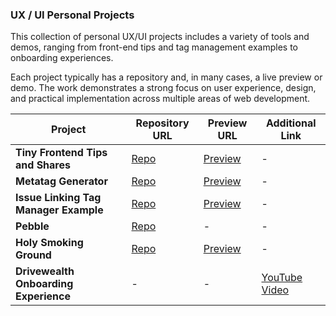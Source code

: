 ### UX / UI Personal Projects

This collection of personal UX/UI projects includes a variety of tools and demos, ranging from front-end tips and tag management examples to onboarding experiences.

Each project typically has a repository and, in many cases, a live preview or demo. The work demonstrates a strong focus on user experience, design, and practical implementation across multiple areas of web development.

| Project                         | Repository URL                                               | Preview URL                                       | Additional Link                                   |
|----------------------------------|--------------------------------------------------------------|--------------------------------------------------|--------------------------------------------------|
| **Tiny Frontend Tips and Shares**| [Repo](https://github.com/32teeth/tiny-frontend-tips-and-share)| [Preview](https://32teeth.github.io/tiny-frontend-tips-and-shares/)| - |
| **Metatag Generator**            | [Repo](https://github.com/32teeth/metatag-generator)          | [Preview](https://32teeth.github.io/metatag-generator/)         | - |
| **Issue Linking Tag Manager Example**| [Repo](https://github.com/32teeth/issue-linking-tag-manager-example)| [Preview](https://32teeth.github.io/issue-linking-tag-manager-example/) | - |
| **Pebble**                       | [Repo](https://github.com/32teeth/Pebble)                     | -                                              | - |
| **Holy Smoking Ground**          | [Repo](https://github.com/32teeth/Holy-Smoking-Ground)        | [Preview](https://32teeth.github.io/Holy-Smoking-Ground/)      | - |
| **Drivewealth Onboarding Experience**| -                                                          | -                                              | [YouTube Video](https://www.youtube.com/watch?v=Drqni--sWqQ) |
